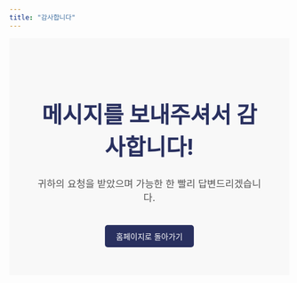 ```yaml
---
title: "감사합니다"
---
```


<div class="thank-you-message">
  <h1>메시지를 보내주셔서 감사합니다!</h1>
  <p>귀하의 요청을 받았으며 가능한 한 빨리 답변드리겠습니다.</p>
  <a href="/" class="button">홈페이지로 돌아가기</a>
</div>

<style>
.thank-you-message {
  text-align: center;
  padding: 50px;
  background-color: #f8f8f8; /* 밝은 배경색 - 필요에 따라 조정 */
}

.thank-you-message h1 {
  color: #29305f; /* 어두운 파란색 제목 */
  font-size: 2.5rem; /* 제목 크기 필요에 따라 조정 */
}

.thank-you-message p {
  color: #545454; /* 어두운 회색 텍스트 */
  font-size: 1.1rem;
}

.button {
  background-color: #29305f; /* 어두운 파란색 버튼 */
  color: white;
  padding: 10px 20px;
  text-decoration: none;
  border-radius: 5px;
  display: inline-block;
  margin-top: 20px;
}
</style>
